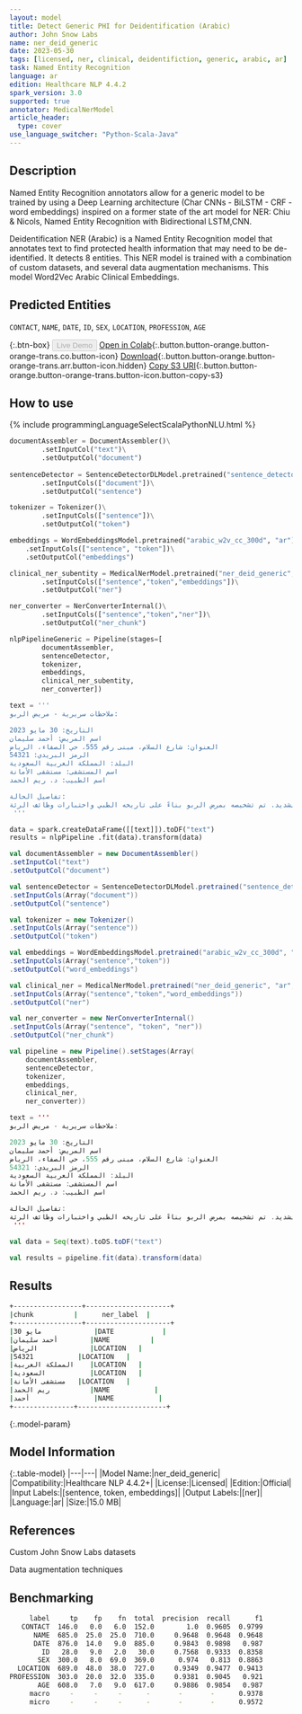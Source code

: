 ```yaml
---
layout: model
title: Detect Generic PHI for Deidentification (Arabic)
author: John Snow Labs
name: ner_deid_generic
date: 2023-05-30
tags: [licensed, ner, clinical, deidentifiction, generic, arabic, ar]
task: Named Entity Recognition
language: ar
edition: Healthcare NLP 4.4.2
spark_version: 3.0
supported: true
annotator: MedicalNerModel
article_header:
  type: cover
use_language_switcher: "Python-Scala-Java"
---
```


## Description

Named Entity Recognition annotators allow for a generic model to be trained by using a Deep Learning architecture (Char CNNs - BiLSTM - CRF - word embeddings) inspired on a former state of the art model for NER: Chiu & Nicols, Named Entity Recognition with Bidirectional LSTM,CNN. 

Deidentification NER (Arabic) is a Named Entity Recognition model that annotates text to find protected health information that may need to be de-identified. It detects 8 entities. This NER model is trained with a combination of custom datasets, and several data augmentation mechanisms. This model  Word2Vec Arabic Clinical Embeddings.

## Predicted Entities

`CONTACT`, `NAME`, `DATE`, `ID`, `SEX`, `LOCATION`, `PROFESSION`, `AGE`

{:.btn-box}
<button class="button button-orange" disabled>Live Demo</button>
[Open in Colab](https://colab.research.google.com/github/JohnSnowLabs/spark-nlp-workshop/blob/master/healthcare-nlp/04.1.Clinical_Multi_Language_Deidentification.ipynb){:.button.button-orange.button-orange-trans.co.button-icon}
[Download](https://s3.amazonaws.com/auxdata.johnsnowlabs.com/clinical/models/ner_deid_generic_ar_4.4.2_3.0_1685443881012.zip){:.button.button-orange.button-orange-trans.arr.button-icon.hidden}
[Copy S3 URI](s3://auxdata.johnsnowlabs.com/clinical/models/ner_deid_generic_ar_4.4.2_3.0_1685443881012.zip){:.button.button-orange.button-orange-trans.button-icon.button-copy-s3}

## How to use



<div class="tabs-box" markdown="1">
{% include programmingLanguageSelectScalaPythonNLU.html %}

```python
documentAssembler = DocumentAssembler()\
        .setInputCol("text")\
        .setOutputCol("document")
        
sentenceDetector = SentenceDetectorDLModel.pretrained("sentence_detector_dl", "xx")\
        .setInputCols(["document"])\
        .setOutputCol("sentence")

tokenizer = Tokenizer()\
        .setInputCols(["sentence"])\
        .setOutputCol("token")

embeddings = WordEmbeddingsModel.pretrained("arabic_w2v_cc_300d", "ar")\
    .setInputCols(["sentence", "token"])\
    .setOutputCol("embeddings")

clinical_ner_subentity = MedicalNerModel.pretrained("ner_deid_generic", "ar", "clinical/models")\
        .setInputCols(["sentence","token","embeddings"])\
        .setOutputCol("ner")

ner_converter = NerConverterInternal()\
        .setInputCols(["sentence","token","ner"])\
        .setOutputCol("ner_chunk")

nlpPipelineGeneric = Pipeline(stages=[
        documentAssembler,
        sentenceDetector,
        tokenizer,
        embeddings,
        clinical_ner_subentity,
        ner_converter])

text = '''
ملاحظات سريرية - مريض الربو:

التاريخ: 30 مايو 2023
اسم المريض: أحمد سليمان
العنوان: شارع السلام، مبنى رقم 555، حي الصفاء، الرياض
الرمز البريدي: 54321
البلد: المملكة العربية السعودية
اسم المستشفى: مستشفى الأمانة
اسم الطبيب: د. ريم الحمد

تفاصيل الحالة:
المريض أحمد سليمان، البالغ من العمر 30 عامًا، يعاني من مرض الربو المزمن. يشكو من ضيق التنفس والسعال المتكرر والشهيق الشديد. تم تشخيصه بمرض الربو بناءً على تاريخه الطبي واختبارات وظائف الرئة.
 '''

data = spark.createDataFrame([[text]]).toDF("text")
results = nlpPipeline .fit(data).transform(data)

```

```scala
val documentAssembler = new DocumentAssembler()
.setInputCol("text")
.setOutputCol("document")

val sentenceDetector = SentenceDetectorDLModel.pretrained("sentence_detector_dl", "xx")
.setInputCols(Array("document"))
.setOutputCol("sentence")

val tokenizer = new Tokenizer()
.setInputCols(Array("sentence"))
.setOutputCol("token")

val embeddings = WordEmbeddingsModel.pretrained("arabic_w2v_cc_300d", "ar")
.setInputCols(Array("sentence","token"))
.setOutputCol("word_embeddings")

val clinical_ner = MedicalNerModel.pretrained("ner_deid_generic", "ar", "clinical/models")
.setInputCols(Array("sentence","token","word_embeddings"))
.setOutputCol("ner")

val ner_converter = new NerConverterInternal()
.setInputCols(Array("sentence", "token", "ner"))
.setOutputCol("ner_chunk")

val pipeline = new Pipeline().setStages(Array(
    documentAssembler, 
    sentenceDetector, 
    tokenizer, 
    embeddings, 
    clinical_ner, 
    ner_converter))

text = '''
ملاحظات سريرية - مريض الربو:

التاريخ: 30 مايو 2023
اسم المريض: أحمد سليمان
العنوان: شارع السلام، مبنى رقم 555، حي الصفاء، الرياض
الرمز البريدي: 54321
البلد: المملكة العربية السعودية
اسم المستشفى: مستشفى الأمانة
اسم الطبيب: د. ريم الحمد

تفاصيل الحالة:
المريض أحمد سليمان، البالغ من العمر 30 عامًا، يعاني من مرض الربو المزمن. يشكو من ضيق التنفس والسعال المتكرر والشهيق الشديد. تم تشخيصه بمرض الربو بناءً على تاريخه الطبي واختبارات وظائف الرئة.
 '''

val data = Seq(text).toDS.toDF("text")

val results = pipeline.fit(data).transform(data)
```
</div>

## Results

```bash
+-----------------+---------------------+
|chunk          |      ner_label  |
+-----------------+---------------------+
|30 مايو             |DATE            |
|أحمد سليمان        |NAME          |
|الرياض             |LOCATION   |
|54321           |LOCATION   |
|المملكة العربية    |LOCATION   |
|السعودية           |LOCATION   |
|مستشفى الأمانة   |LOCATION   |
|ريم الحمد          |NAME           |
|أحمد                |NAME           |
+---------------+----------------------+
```

{:.model-param}
## Model Information

{:.table-model}
|---|---|
|Model Name:|ner_deid_generic|
|Compatibility:|Healthcare NLP 4.4.2+|
|License:|Licensed|
|Edition:|Official|
|Input Labels:|[sentence, token, embeddings]|
|Output Labels:|[ner]|
|Language:|ar|
|Size:|15.0 MB|

## References

Custom John Snow Labs datasets

Data augmentation techniques

## Benchmarking

```bash
     label     tp    fp    fn  total  precision  recall      f1
   CONTACT  146.0   0.0   6.0  152.0        1.0  0.9605  0.9799
      NAME  685.0  25.0  25.0  710.0     0.9648  0.9648  0.9648
      DATE  876.0  14.0   9.0  885.0     0.9843  0.9898   0.987
        ID   28.0   9.0   2.0   30.0     0.7568  0.9333  0.8358
       SEX  300.0   8.0  69.0  369.0      0.974   0.813  0.8863
  LOCATION  689.0  48.0  38.0  727.0     0.9349  0.9477  0.9413
PROFESSION  303.0  20.0  32.0  335.0     0.9381  0.9045   0.921
       AGE  608.0   7.0   9.0  617.0     0.9886  0.9854   0.987
     macro     -     -     -      -       -       -      0.9378
     micro     -     -     -      -       -       -      0.9572
```
